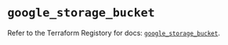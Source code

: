 # `google_storage_bucket`

Refer to the Terraform Registory for docs: [`google_storage_bucket`](https://registry.terraform.io/providers/hashicorp/google/5.21.0/docs/resources/storage_bucket).

